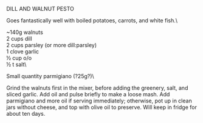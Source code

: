 DILL AND WALNUT PESTO

Goes fantastically well with boiled potatoes, carrots, and white fish.\

~140g walnuts\
2 cups dill\
2 cups parsley (or more dill:parsley)\
1 clove garlic\
½ cup o/o\
½ t salt\

Small quantity parmigiano (?25g?)\

Grind the walnuts first in the mixer, before adding the greenery, salt, and sliced garlic. Add oil and pulse briefly to make a loose mash. Add parmigiano and more oil if serving immediately; otherwise, pot up in clean jars without cheese, and top with olive oil to preserve. Will keep in fridge for about ten days.
